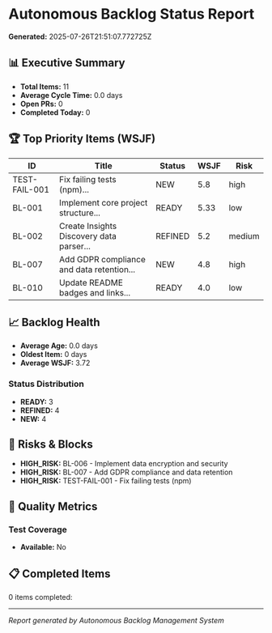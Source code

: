 # Autonomous Backlog Status Report

**Generated:** 2025-07-26T21:51:07.772725Z

## 📊 Executive Summary

- **Total Items:** 11
- **Average Cycle Time:** 0.0 days
- **Open PRs:** 0
- **Completed Today:** 0

## 🏆 Top Priority Items (WSJF)

| ID | Title | Status | WSJF | Risk |
|----|-------|--------|------|------|
| TEST-FAIL-001 | Fix failing tests (npm)... | NEW | 5.8 | high |
| BL-001 | Implement core project structure... | READY | 5.33 | low |
| BL-002 | Create Insights Discovery data parser... | REFINED | 5.2 | medium |
| BL-007 | Add GDPR compliance and data retention... | NEW | 4.8 | high |
| BL-010 | Update README badges and links... | READY | 4.0 | low |

## 📈 Backlog Health

- **Average Age:** 0.0 days
- **Oldest Item:** 0 days
- **Average WSJF:** 3.72

### Status Distribution
- **READY:** 3
- **REFINED:** 4
- **NEW:** 4

## 🚨 Risks & Blocks
- **HIGH_RISK:** BL-006 - Implement data encryption and security
- **HIGH_RISK:** BL-007 - Add GDPR compliance and data retention
- **HIGH_RISK:** TEST-FAIL-001 - Fix failing tests (npm)

## 🧪 Quality Metrics

### Test Coverage
- **Available:** No

## 📋 Completed Items

0 items completed: 

---
*Report generated by Autonomous Backlog Management System*
